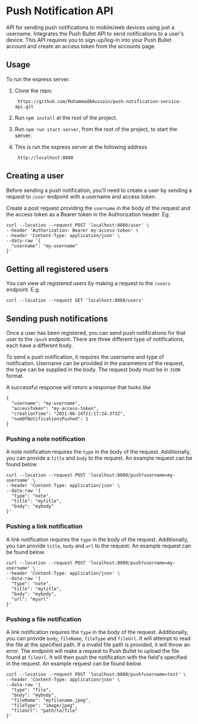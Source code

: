 # Push Notification API
API for sending push notifications to mobile/web devices using just a username. Integrates the Push Bullet API to send notifications to a user's device.
This API requires you to sign-up/log-in into your Push Bullet account and create an access token from the accounts page.

## Usage
To run the express server.
1) Clone the repo:

        https://github.com/MuhammadAHussain/push-notification-service-api.git
2) Run `npm install` at the root of the project.
3) Run `npm run start-server`, from the root of the project, to start the server.
4) This is run the express server at the following address

        http://localhost:8080
## Creating a user
Before sending a push notification, you'll need to create a user by sending a request to `/user` endpoint with a username and access token. 

Create a post request providing the `username` in the body of the request and the access token as a Bearer token in the Authorization header.
Eg:

    curl --location --request POST 'localhost:8080/user' \
    --header 'Authorization: Bearer my-access-token' \
    --header 'Content-Type: application/json' \
    --data-raw '{
      "username": "my-username"
    }'

## Getting all registered users
You can view all registered users by making a request to the `/users` endpoint.
E.g.

    curl --location --request GET 'localhost:8080/users'

## Sending push notifications
Once a user has been registered, you can send push notifications for that user to the `/push` endpoint. There are three different type of notifications, each have a different body.

To send a push notification, it requires the username and type of notification. Username can be provided in the parameters of the request, the type can be supplied in the body. The request body must be in `JSON` format.

A successful response will return a response that looks like

    {
      "username": "my-username",
      "accessToken": "my-access-token",
      "creationTime": "2021-06-14T21:17:24.373Z",
      "numOfNotificationsPushed": 1
    }
### Pushing a note notification
A note notification requires the `type` in the body of the request. Additionally, you can provide a `title` and `body` to the request.
An example request can be found below.

    curl --location --request POST 'localhost:8080/push?username=my-username' \
    --header 'Content-Type: application/json' \
    --data-raw '{
      "type": "note",
      "title": "mytitle",
      "body": "mybody"
    }'

### Pushing a link notification
A link notification requires the `type` in the body of the request. Additionally, you can provide `title`, `body` and `url` to the request.
An example request can be found below.

    curl --location --request POST 'localhost:8080/push?username=my-username' \
    --header 'Content-Type: application/json' \
    --data-raw '{
      "type": "note",
      "title": "mytitle",
      "body": "mybody",
      "url": "myurl"
    }'

### Pushing a file notification
A link notification requires the `type` in the body of the request. Additionally, you can provide `body`, `fileName`, `fileType` and `fileUrl`. It will attempt to read the file at the specified path. If a invalid file path is provided, it will throw an error. The endpoint will make a request to Push Bullet to upload the file found at `fileUrl`. It will then push the notification with the field's specified in the request.
An example request can be found below.

    curl --location --request POST 'localhost:8080/push?username=test' \
    --header 'Content-Type: application/json' \
    --data-raw '{
      "type": "file",
      "body": "mybody",
      "fileName": "myfilename.jpeg",
      "fileType": "image/jpeg",
      "fileUrl": "path/to/file"
    }'
